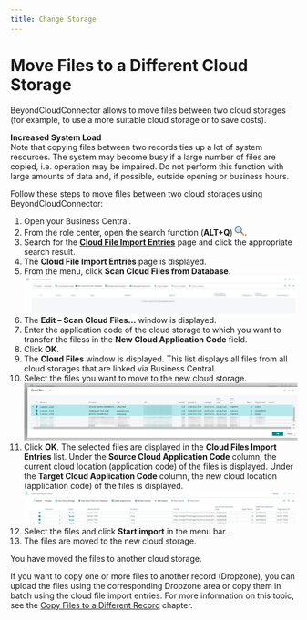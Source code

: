```yaml
---
title: Change Storage
---
```


# <a name="move-files-to-different-storage"></a>Move Files to a Different Cloud Storage

BeyondCloudConnector allows to move files between two cloud storages (for example, to use a more suitable cloud storage or to save costs).  

<!-- :::info   -->
**Increased System Load**  
Note that copying files between two records ties up a lot of system resources. The system may become busy if a large number of files are copied, i.e. operation may be impaired. Do not perform this function with large amounts of data and, if possible, outside opening or business hours.  
<!-- ::: -->

Follow these steps to move files between two cloud storages using BeyondCloudConnector:  

1. Open your Business Central.   
1. From the role center, open the search function (**ALT+Q**) <img src="../assets/search-icon.png" width="17px" height="17px"></img>.  
1. Search for the **[Cloud File Import Entries](https://businesscentral.dynamics.com/?page=70838585)** page and click the appropriate search result.  
1. The **Cloud File Import Entries** page is displayed.  
1. From the menu, click **Scan Cloud Files from Database**.  
    ![cloud-import-entries](../assets/cloud-import-entries.png)  
1. The **Edit – Scan Cloud Files…** window is displayed.  
1. Enter the application code of the cloud storage to which you want to transfer the filess in the **New Cloud Application Code** field.  
1. Click **OK**.  
1. The **Cloud Files** window is displayed. This list displays all files from all cloud storages that are linked via Business Central.  
1. Select the files you want to move to the new cloud storage.  
    ![move-files-to-different-cloud-storage](../assets/move-files-to-different-cloud-storage.png)  
1. Click **OK**. The selected files are displayed in the **Cloud Files Import Entries** list. Under the **Source Cloud Application Code** column, the current cloud location (application code) of the files is displayed. Under the **Target Cloud Application Code** column, the new cloud location (application code) of the files is displayed.  
    ![start-import](../assets/start-import.png)  
1. Select the files and click **Start import** in the menu bar.  
1. The files are moved to the new cloud storage.  

You have moved the files to another cloud storage.  

If you want to copy one or more files to another record (Dropzone), you can upload the files using the corresponding Dropzone area or copy them in batch using the cloud file import entries. For more information on this topic, see the [Copy Files to a Different Record](copy-files-to-different-record.md) chapter.  